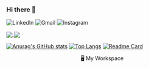### Hi there 👋

<!--
**simran045/simran045** is a ✨ _special_ ✨ repository because its `README.md` (this file) appears on your GitHub profile.

Here are some ideas to get you started:

- 🔭 I’m currently working on ...
- 🌱 I’m currently learning ...
- 👯 I’m looking to collaborate on ...
- 🤔 I’m looking for help with ...
- 💬 Ask me about ...
- 📫 How to reach me: ...
- 😄 Pronouns: ...
- ⚡ Fun fact: ...
-->

<img alt="LinkedIn" src="https://img.shields.io/badge/linkedin%20-%230077B5.svg?&style=for-the-badge&logo=linkedin&logoColor=white"/>  <img alt="Gmail" src="https://img.shields.io/badge/Gmail-D14836?style=for-the-badge&logo=gmail&logoColor=white" />  <img alt="Instagram" src="https://img.shields.io/badge/<simran_singh.0>%20-%23E4405F.svg?&style=for-the-badge&logo=Instagram&logoColor=white"/>

<a href="https://github.com/anuraghazra/github-readme-stats">
  <img align="center" src="https://github-readme-stats.vercel.app/api/pin/?username=simran045&repo=github-readme-stats" />
</a>
<a href="https://github.com/simran045/convoychat">
  <img align="center" src="https://github-readme-stats.vercel.app/api/pin/?username=simran045&repo=convoychat" />
</a>

[![Anurag's GitHub stats](https://github-readme-stats.vercel.app/api?username=simran045&theme=tokyonight)](https://github.com/anuraghazra/github-readme-stats)      [![Top Langs](https://github-readme-stats.vercel.app/api/top-langs/?username=simran045&layout=compact&theme=tokyonight)](https://github.com/anuraghazra/github-readme-stats)     [![Readme Card](https://github-readme-stats.vercel.app/api/pin/?username=simran045&repo=github-readme-stats)](https://github.com/anuraghazra/github-readme-stats)




<center>🖥 My Workspace </center>
